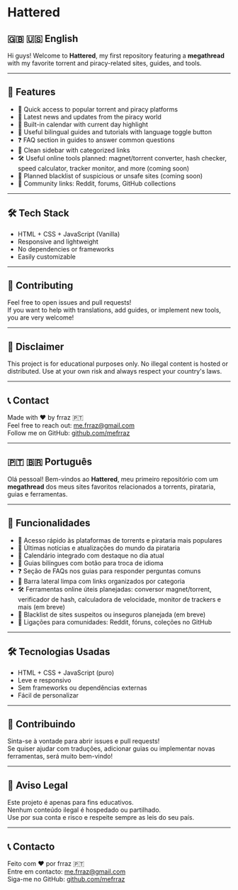 # Hattered
## 🇬🇧 🇺🇸 English

Hi guys! Welcome to **Hattered**, my first repository featuring a **megathread** with my favorite torrent and piracy-related sites, guides, and tools.

---

## 🚀 Features

- 🧭 Quick access to popular torrent and piracy platforms  
- 📰 Latest news and updates from the piracy world  
- 📅 Built-in calendar with current day highlight  
- 🧠 Useful bilingual guides and tutorials with language toggle button  
- ❓ FAQ section in guides to answer common questions  
- 🧩 Clean sidebar with categorized links  
- 🛠️ Useful online tools planned: magnet/torrent converter, hash checker, speed calculator, tracker monitor, and more (coming soon)  
- 🚫 Planned blacklist of suspicious or unsafe sites (coming soon)  
- 📂 Community links: Reddit, forums, GitHub collections  

---

## 🛠️ Tech Stack

- HTML + CSS + JavaScript (Vanilla)  
- Responsive and lightweight  
- No dependencies or frameworks  
- Easily customizable  

---

## 🤝 Contributing

Feel free to open issues and pull requests!  
If you want to help with translations, add guides, or implement new tools, you are very welcome!

---

## 📣 Disclaimer

This project is for educational purposes only. No illegal content is hosted or distributed. Use at your own risk and always respect your country's laws.

---

## 📞 Contact

Made with ❤️ by frraz 🇵🇹  
Feel free to reach out: me.frraz@gmail.com   
Follow me on GitHub: [github.com/mefrraz](https://github.com/mefrraz)

---

## 🇵🇹 🇧🇷 Português

Olá pessoal! Bem-vindos ao **Hattered**, meu primeiro repositório com um **megathread** dos meus sites favoritos relacionados a torrents, pirataria, guias e ferramentas.

---

## 🚀 Funcionalidades

- 🧭 Acesso rápido às plataformas de torrents e pirataria mais populares  
- 📰 Últimas notícias e atualizações do mundo da pirataria  
- 📅 Calendário integrado com destaque no dia atual  
- 🧠 Guias bilíngues com botão para troca de idioma  
- ❓ Seção de FAQs nos guias para responder perguntas comuns  
- 🧩 Barra lateral limpa com links organizados por categoria  
- 🛠️ Ferramentas online úteis planejadas: conversor magnet/torrent, verificador de hash, calculadora de velocidade, monitor de trackers e mais (em breve)  
- 🚫 Blacklist de sites suspeitos ou inseguros planejada (em breve)  
- 📂 Ligações para comunidades: Reddit, fóruns, coleções no GitHub  

---

## 🛠️ Tecnologias Usadas

- HTML + CSS + JavaScript (puro)  
- Leve e responsivo  
- Sem frameworks ou dependências externas  
- Fácil de personalizar  

---

## 🤝 Contribuindo

Sinta-se à vontade para abrir issues e pull requests!  
Se quiser ajudar com traduções, adicionar guias ou implementar novas ferramentas, será muito bem-vindo!

---


## 📣 Aviso Legal

Este projeto é apenas para fins educativos.  
Nenhum conteúdo ilegal é hospedado ou partilhado.  
Use por sua conta e risco e respeite sempre as leis do seu país.

---

## 📞 Contacto

Feito com ❤️ por frraz 🇵🇹  
Entre em contacto: me.frraz@gmail.com  
Siga-me no GitHub: [github.com/mefrraz](https://github.com/mefrraz)
